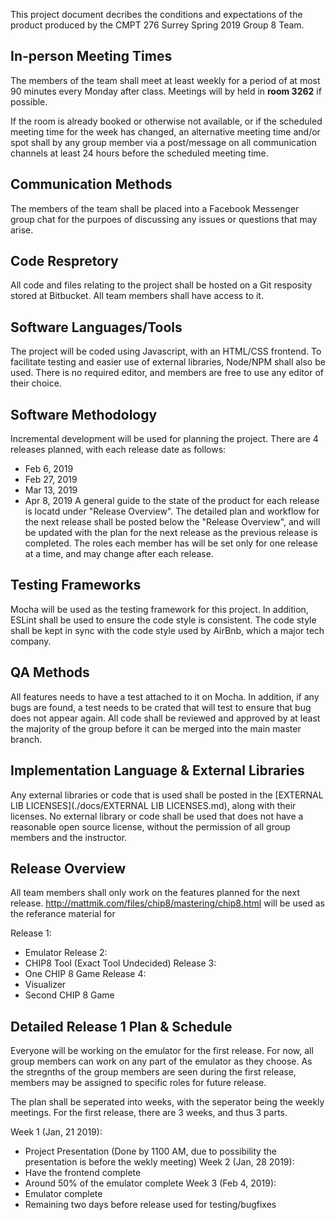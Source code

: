 This project document decribes the conditions and expectations of the product produced by the CMPT 276 Surrey Spring 2019 Group 8 Team.

## In-person Meeting Times
The members of the team shall meet at least weekly for a period of at most 90 minutes every Monday after class. Meetings will by held in **room 3262** if possible.

If the room is already booked or otherwise not available, or if the scheduled meeting time for the week has changed, an alternative meeting time and/or spot shall by any group member via a post/message on all communication channels at least 24 hours before the scheduled meeting time.

## Communication Methods
The members of the team shall be placed into a Facebook Messenger group chat for the purpoes of discussing any issues or questions that may arise.

## Code Respretory
All code and files relating to the project shall be hosted on a Git resposity stored at Bitbucket. All team members shall have access to it.

## Software Languages/Tools
The project will be coded using Javascript, with an HTML/CSS frontend.
To facilitate testing and easier use of external libraries, Node/NPM shall also be used.
There is no required editor, and members are free to use any editor of their choice.

## Software Methodology
Incremental development will be used for planning the project.
There are 4 releases planned, with each release date as follows:
* Feb 6, 2019
* Feb 27, 2019
* Mar 13, 2019
* Apr 8, 2019
A general guide to the state of the product for each release is locatd under "Release Overview".
The detailed plan and workflow for the next release shall be posted below the "Release Overview", and will be updated with the plan for the next release as the previous release is completed.
The roles each member has will be set only for one release at a time, and may change after each release.

## Testing Frameworks
Mocha will be used as the testing framework for this project.
In addition, ESLint shall be used to ensure the code style is consistent. The code style shall be kept in sync with the code style used by AirBnb, which a major tech company.

## QA Methods
All features needs to have a test attached to it on Mocha.
In addition, if any bugs are found, a test needs to be crated that will test to ensure that bug does not appear again.
All code shall be reviewed and approved by at least the majority of the group before it can be merged into the main master branch.

## Implementation Language & External Libraries
Any external libraries or code that is used shall be posted in the [EXTERNAL LIB LICENSES](./docs/EXTERNAL LIB LICENSES.md), along with their licenses. No external library or code shall be used that does not have a reasonable open source license, without the permission of all group members and the instructor.

## Release Overview
All team members shall only work on the features planned for the next release.
http://mattmik.com/files/chip8/mastering/chip8.html will be used as the referance material for 

Release 1:
- Emulator
Release 2:
- CHIP8 Tool (Exact Tool Undecided)
Release 3:
- One CHIP 8 Game
Release 4:
- Visualizer
- Second CHIP 8 Game

## Detailed Release 1 Plan & Schedule
Everyone will be working on the emulator for the first release. For now, all group members can work on any part of the emulator as they choose.
As the stregnths of the group members are seen during the first release, members may be assigned to specific roles for future release.

The plan shall be seperated into weeks, with the seperator being the weekly meetings.
For the first release, there are 3 weeks, and thus 3 parts.

Week 1 (Jan, 21 2019):
- Project Presentation (Done by 1100 AM, due to possibility the presentation is before the wekly meeting)
Week 2 (Jan, 28 2019):
- Have the frontend complete
- Around 50% of the emulator complete
Week 3 (Feb 4, 2019):
- Emulator complete
- Remaining two days before release used for testing/bugfixes